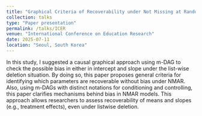 ```yaml
---
title: "Graphical Criteria of Recoverability under Not Missing at Random Case"
collection: talks
type: "Paper presentation"
permalink: /talks/ICER
venue: "International Conference on Education Research"
date: 2025-07-11
location: "Seoul, South Korea"
---
```


In this study, I suggested a causal graphical approach using m-DAG to check the possible bias in either in intercept and slope under the list-wise deletion situation. By doing so, this paper proposes general criteria for identifying which parameters are recoverable without bias under NMAR. Also, using m-DAGs with distinct notations for conditioning and controlling, this paper clarifies mechanisms behind bias in NMAR models. This approach allows researchers to assess recoverability of means and slopes (e.g., treatment effects), even under listwise deletion.
